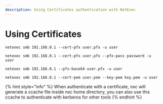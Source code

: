 ```yaml
---
description: Using Certificates authentication with NetExec
---
```


# Using Certificates

```
netexec smb 192.168.0.1 --cert-pfx user.pfx -u user 
```

```
netexec smb 192.168.0.1 --cert-pfx user.pfx --pfx-pass password -u user 
```

```
netexec smb 192.168.0.1 --pfx-base64 user.pfx -u user 
```

```
netexec smb 192.168.0.1 --cert-pem user.pem --key-pem key.pem -u user 
```

{% hint style="info" %}
When authenticate with a certificate, nxc will generate a ccache file inside nxc home directory, you can also use this ccache to authenticate with kerberos for other tools
{% endhint %}

